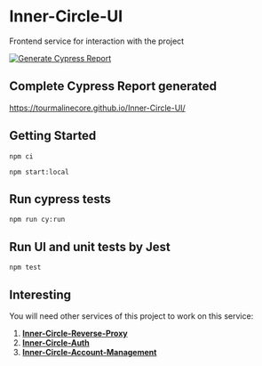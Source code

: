 # Inner-Circle-UI
Frontend service for interaction with the project

[![Generate Cypress Report](https://github.com/TourmalineCore/Inner-Circle-UI/actions/workflows/cypress.yaml/badge.svg)](https://github.com/TourmalineCore/Inner-Circle-UI/actions/workflows/cypress.yaml)

## Complete Cypress Report generated

https://tourmalinecore.github.io/Inner-Circle-UI/

## Getting Started
```
npm ci

npm start:local
```

## Run cypress tests

```
npm run cy:run
```

## Run UI and unit tests by Jest

```
npm test
```

## Interesting
You will need other services of this project to work on this service:
1. [**Inner-Circle-Reverse-Proxy**](https://github.com/TourmalineCore/Inner-Circle-Reverse-Proxy)
2. [**Inner-Circle-Auth**](https://github.com/TourmalineCore/Inner-Circle-Auth) 
3. [**Inner-Circle-Account-Management**](https://github.com/TourmalineCore/Inner-Circle-Account-Management)